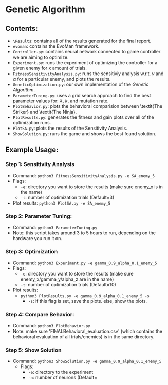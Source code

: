 # Genetic Algorithm
## Contents:
- `\Results`: contains all of the results generated for the final report.
- `evoman`: contains the EvoMan framework.
- `Controller.py`: contains neural network connected to game controller we are aiming to optimize.
- `Experiment.py`: runs the experiment of optimizing the controller for a given enemy for x amount of trials.
- `FitnessSensitivityAnalysis.py`: runs the sensitiviy analysis w.r.t. $\gamma$ and $\alpha$ for a particular enemy, and plots the results.
- `GeneticOptimization.py`: our own implementation of the *Genetic Algorithm*.
- `ParameterTuning.py`: uses a grid search approach to find the best parameter values for: $\lambda$, $k$, and mutation rate.
- `PlotBehavior.py`: plots the behavioral comparision between \textit{The Striker} and \textit{The Ninja}.
- `PlotResults.py`: generates the fitness and gain plots over all of the optimization runs. 
- `PlotSA.py`: plots the results of the Sensitivity Analysis. 
- `ShowSolution.py`: runs the game and shows the best found solution.
## Example Usage:
### Step 1: Sensitivity Analysis
- Command: `python3 FitnessSensitivityAnalysis.py -e SA_enemy_5`
- Flags:
 	- `-e`:	directory you want to store the results (make sure enemy_x is in the name)
  	- `-t`: number of optimization trials (Default=3)
- Plot results: `python3 PlotSA.py -e SA_enemy_5`
### Step 2: Parameter Tuning:
- Command: `python3 ParameterTuning.py`
- Note: this script takes around 3 to 5 hours to run, depending on the hardware you run it on.
### Step 3: Optimization 
- Command: `python3 Experiment.py -e gamma_0.9_alpha_0.1_enemy_5`
- Flags:
 	- `-e`:	directory you want to store the results (make sure enemy_x/gamma_y/alpha_z are in the name)
	- `-t`: number of optimization trials (Default=10)
- Plot results: 
	-  `python3 PlotResults.py -e gamma_0.9_alpha_0.1_enemy_5 -s`
		- `-s`: if this flag is set, save the plots. else, show the plots. 
### Step 4: Compare Behavior:
- Command: `python3 PlotBehavior.py`
- Note: make sure 'FINALBehavioral_evaluation.csv' (which contains the behavioral evaluation of all trials/enemies) is in the same directory. 
### Step 5: Show Solution
- Command: `python3 ShowSolution.py -e gamma_0.9_alpha_0.1_enemy_5`
	- Flags:
		- `-e`: directory to the experiment
		- `-n`: number of neurons (Default=
